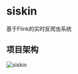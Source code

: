 # siskin
基于Flink的实时反爬虫系统  
## 项目架构
![siskin](https://user-images.githubusercontent.com/58808975/198816464-a286c62f-522c-4c41-855e-d42e1501d3b1.jpg)

